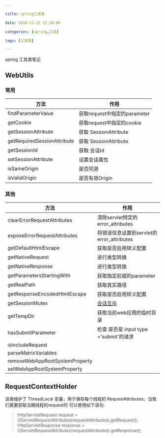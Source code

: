 ```yaml
---

title: spring工具类

date: 2018-11-22 11:28:00

categories: [spring,工具]

tags: [工具类]

---
```



spring 工具类笔记


<!--more-->

## WebUtils

### 常用

| 方法                        | 作用                         |
|-----------------------------|------------------------------|
| findParameterValue          | 获取request中指定的parameter |
| getCookie                   | 获取request中指定的cookie    |
| getSessionAttribute         | 获取 SessionAttribute        |
| getRequiredSessionAttribute | 获取 SessionAttribute        |
| getSessionId                | 获取 会话Id                  |
| setSessionAttribute         | 设置会话属性                 |
| isSameOrigin                | 是否同源                     |
| isValidOrigin               | 是否有效Origin               |

### 其他

| 方法                           | 作用                                                                                                      |
|--------------------------------|-----------------------------------------------------------------------------------------------------------|
| clearErrorRequestAttributes    | 清除servlet特定的error_attributes                                                                         |
| exposeErrorRequestAttributes   | 将错误信息设置到servlet的error_attributes                                                                 |
| getDefaultHtmlEscape           | 获取是否启用转义配置                                                                                      |
| getNativeRequest               | 进行类型转换                                                                                              |
| getNativeResponse              | 进行类型转换                                                                                              |
| getParametersStartingWith      | 获取指定前缀的parameter                                                                                   |
| getRealPath                    | 获取真实路径                                                                                              |
| getResponseEncodedHtmlEscape   | 获取是否启用转义配置                                                                                      |
| getSessionMutex                | [会话互斥](https://stackoverflow.com/questions/9802165/is-synchronization-within-an-httpsession-feasible) |
| getTempDir                     | 获取当前web应用的临时目录                                                                                 |
| hasSubmitParameter             | 检查 是否是 input type ='submit'的请求                                                                    |
| isIncludeRequest               |                                                                                                           |
| parseMatrixVariables           |                                                                                                           |
| removeWebAppRootSystemProperty |                                                                                                           |
| setWebAppRootSystemProperty    |                                                                                                           |


## RequestContextHolder

该类维护了 ThreadLocal 变量，用于保存每个线程的 RequestAttributes。当我们需要获取当期线程的request时 可以使用如下语句:

> HttpServletRequest request = ((ServletRequestAttributes)requestAttributes).getRequest();
> HttpServletResponse response = ((ServletRequestAttributes)requestAttributes).getResponse();